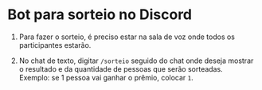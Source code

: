 # Bot para sorteio no Discord

1. Para fazer o sorteio, é preciso estar na sala de voz onde todos os participantes estarão.

2. No chat de texto, digitar `/sorteio` seguido do chat onde deseja mostrar o resultado e da quantidade de pessoas que serão sorteadas.  
   Exemplo: se 1 pessoa vai ganhar o prêmio, colocar `1`.
